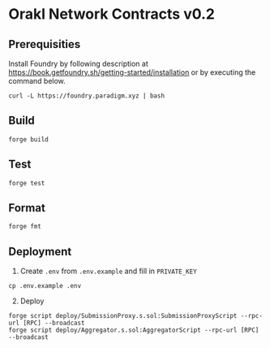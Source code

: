 # Orakl Network Contracts v0.2

## Prerequisities

Install Foundry by following description at https://book.getfoundry.sh/getting-started/installation or by executing the command below.

```shell
curl -L https://foundry.paradigm.xyz | bash
```

## Build

```shell
forge build
```

## Test

```shell
forge test
```

## Format

```shell
forge fmt
```

## Deployment

1. Create `.env` from `.env.example` and fill in `PRIVATE_KEY`

```
cp .env.example .env
```

2. Deploy

```shell
forge script deploy/SubmissionProxy.s.sol:SubmissionProxyScript --rpc-url [RPC] --broadcast
forge script deploy/Aggregator.s.sol:AggregatorScript --rpc-url [RPC] --broadcast
```
